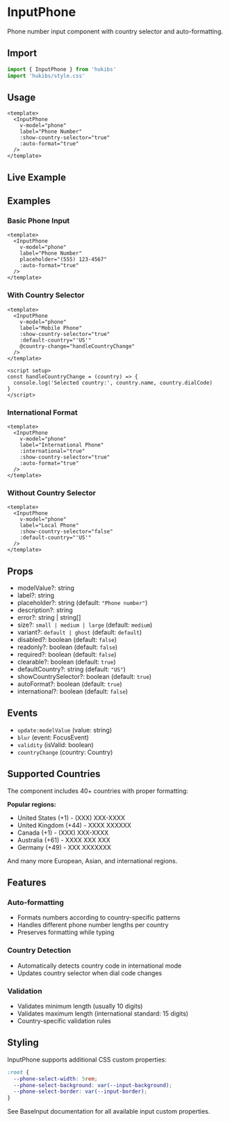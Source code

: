 # InputPhone

Phone number input component with country selector and auto-formatting.

## Import

```ts
import { InputPhone } from 'hukibs'
import 'hukibs/style.css'
```

## Usage

```vue
<template>
  <InputPhone 
    v-model="phone" 
    label="Phone Number"
    :show-country-selector="true"
    :auto-format="true"
  />
</template>
```

## Live Example

<Example>
  <InputPhone label="Phone" placeholder="(555) 123-4567" />
  <InputPhone label="With Country" :show-country-selector="true" />
  <InputPhone label="International" :international="true" :show-country-selector="true" />
  <InputPhone label="Disabled" disabled />
</Example>

## Examples

### Basic Phone Input
```vue
<template>
  <InputPhone 
    v-model="phone" 
    label="Phone Number"
    placeholder="(555) 123-4567"
    :auto-format="true"
  />
</template>
```

### With Country Selector
```vue
<template>
  <InputPhone 
    v-model="phone" 
    label="Mobile Phone"
    :show-country-selector="true"
    :default-country="'US'"
    @country-change="handleCountryChange"
  />
</template>

<script setup>
const handleCountryChange = (country) => {
  console.log('Selected country:', country.name, country.dialCode)
}
</script>
```

### International Format
```vue
<template>
  <InputPhone 
    v-model="phone" 
    label="International Phone"
    :international="true"
    :show-country-selector="true"
    :auto-format="true"
  />
</template>
```

### Without Country Selector
```vue
<template>
  <InputPhone 
    v-model="phone" 
    label="Local Phone"
    :show-country-selector="false"
    :default-country="'US'"
  />
</template>
```

## Props

- modelValue?: string
- label?: string
- placeholder?: string (default: `"Phone number"`)
- description?: string
- error?: string | string[]
- size?: `small | medium | large` (default: `medium`)
- variant?: `default | ghost` (default: `default`)
- disabled?: boolean (default: `false`)
- readonly?: boolean (default: `false`)
- required?: boolean (default: `false`)
- clearable?: boolean (default: `true`)
- defaultCountry?: string (default: `"US"`)
- showCountrySelector?: boolean (default: `true`)
- autoFormat?: boolean (default: `true`)
- international?: boolean (default: `false`)

## Events

- `update:modelValue` (value: string)
- `blur` (event: FocusEvent)
- `validity` (isValid: boolean)
- `countryChange` (country: Country)

## Supported Countries

The component includes 40+ countries with proper formatting:

**Popular regions:**
- United States (+1) - (XXX) XXX-XXXX
- United Kingdom (+44) - XXXX XXXXXX  
- Canada (+1) - (XXX) XXX-XXXX
- Australia (+61) - XXXX XXX XXX
- Germany (+49) - XXX XXXXXXX

And many more European, Asian, and international regions.

## Features

### Auto-formatting
- Formats numbers according to country-specific patterns
- Handles different phone number lengths per country
- Preserves formatting while typing

### Country Detection
- Automatically detects country code in international mode
- Updates country selector when dial code changes

### Validation
- Validates minimum length (usually 10 digits)
- Validates maximum length (international standard: 15 digits)
- Country-specific validation rules

## Styling

InputPhone supports additional CSS custom properties:

```css
:root {
  --phone-select-width: 5rem;
  --phone-select-background: var(--input-background);
  --phone-select-border: var(--input-border);
}
```

See BaseInput documentation for all available input custom properties.